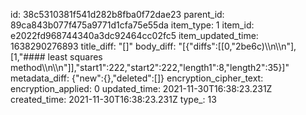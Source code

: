 id: 38c5310381f541d282b8fba0f72dae23
parent_id: 89ca843b077f475a9771d1cfa75e55da
item_type: 1
item_id: e2022fd968744340a3dc92464cc02fc5
item_updated_time: 1638290276893
title_diff: "[]"
body_diff: "[{\"diffs\":[[0,\"2be6c)\\\n\\\n\"],[1,\"#### least squares method\\\n\\\n\"]],\"start1\":222,\"start2\":222,\"length1\":8,\"length2\":35}]"
metadata_diff: {"new":{},"deleted":[]}
encryption_cipher_text: 
encryption_applied: 0
updated_time: 2021-11-30T16:38:23.231Z
created_time: 2021-11-30T16:38:23.231Z
type_: 13